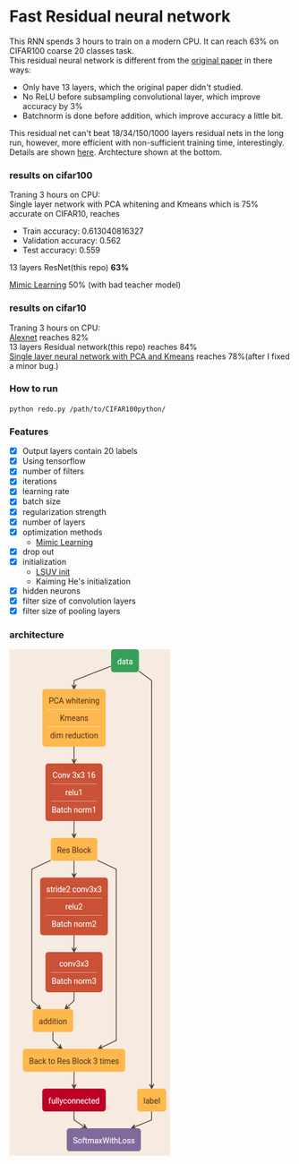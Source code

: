 # Fast Residual neural network  
This RNN spends 3 hours to train on a modern CPU. It can reach 63% on CIFAR100 coarse 20 classes task.   
This residual neural network is different from the [original paper](https://github.com/KaimingHe/deep-residual-networks) in there ways:
- Only have 13 layers, which the original paper didn't studied.  
- No ReLU before subsampling convolutional layer, which improve accuracy by 3%  
- Batchnorm is done before addition, which improve accuracy a little bit.  

This residual net can't beat 18/34/150/1000 layers residual nets in the long run, however, more efficient with non-sufficient training time, interestingly.  
Details are shown [here](report/mp2_Yihui%20He.pdf). Archtecture shown at the bottom.  

### results on cifar100  
Traning 3 hours on CPU:  
Single layer network with PCA whitening and Kmeans which is 75% accurate on CIFAR10, reaches   
- Train accuracy:  0.613040816327
- Validation accuracy:  0.562
- Test accuracy:  0.559
  
13 layers ResNet(this repo) **63%**  
  
[Mimic Learning](resource/do-deep-nets-really-need-to-be-deep.pdf)  50% (with bad teacher model)  

### results on cifar10  
Traning 3 hours on CPU:  
[Alexnet](https://www.tensorflow.org/versions/r0.8/tutorials/deep_cnn/index.html) reaches 82%  
13 layers Residual network(this repo) reaches 84%  
[Single layer neural network with PCA and Kmeans](https://github.com/yihui-he/Single-Layer-neural-network-with-PCAwhitening-Kmeans) reaches 78%(after I fixed a minor bug.)  

### How to run  
`python redo.py /path/to/CIFAR100python/`  

### Features  
- [x] Output layers contain 20 labels
- [x] Using tensorflow
- [x] number of filters
- [x] iterations
- [x] learning rate
- [x] batch size
- [x] regularization strength
- [x] number of layers
- [x] optimization methods
  - [Mimic Learning](resource/do-deep-nets-really-need-to-be-deep.pdf)  
- [x] drop out
- [x] initialization
  - [LSUV init](resource/ALL%20YOU%20NEED%20IS%20A%20GOOD%20INIT.pdf)
  - Kaiming He's initialization
- [x] hidden neurons
- [x] filter size of convolution layers
- [x] filter size of pooling layers  

### architecture  
![arch](report/arch.png)


